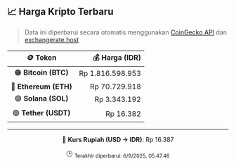 

<!-- HARGA_KRIPTO -->
## 📈 Harga Kripto Terbaru

> Data ini diperbarui secara otomatis menggunakan [CoinGecko API](https://www.coingecko.com/) dan [exchangerate.host](https://exchangerate.host/)

<div align="center">

| 🪙 Token | 💰 Harga (IDR) |
|:------:|---------------:|
| 🟠 **Bitcoin (BTC)**   | Rp 1.816.598.953 |
| 🔵 **Ethereum (ETH)**  | Rp 70.729.918 |
| 🟣 **Solana (SOL)**    | Rp 3.343.192 |
| 🟢 **Tether (USDT)**   | Rp 16.382 |

---

💱 **Kurs Rupiah (USD → IDR)**: Rp 16.387

🕒 <sub>Terakhir diperbarui: 6/9/2025, 05.47.46</sub>

</div>
<!-- /HARGA_KRIPTO -->